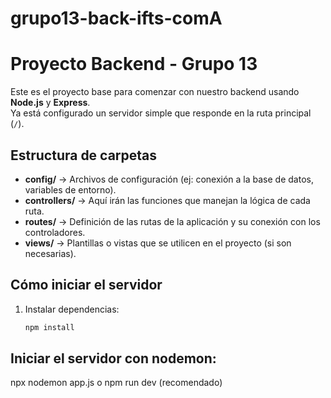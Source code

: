 # grupo13-back-ifts-comA

# Proyecto Backend - Grupo 13

Este es el proyecto base para comenzar con nuestro backend usando **Node.js** y **Express**.  
Ya está configurado un servidor simple que responde en la ruta principal (`/`).

## Estructura de carpetas

- **config/** → Archivos de configuración (ej: conexión a la base de datos, variables de entorno).
- **controllers/** → Aquí irán las funciones que manejan la lógica de cada ruta.
- **routes/** → Definición de las rutas de la aplicación y su conexión con los controladores.
- **views/** → Plantillas o vistas que se utilicen en el proyecto (si son necesarias).

## Cómo iniciar el servidor

1. Instalar dependencias:
   ```bash
   npm install
   ```

## Iniciar el servidor con nodemon:

npx nodemon app.js
o npm run dev (recomendado)
